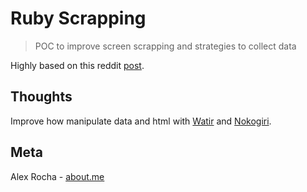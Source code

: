 # Ruby Scrapping
> POC to improve screen scrapping and strategies to collect data

Highly based on this reddit [post](https://www.reddit.com/r/ruby/comments/9zck2o/web_scraping_webcast_video_will_blow_your_mind/).

## Thoughts

Improve how manipulate data and html with [Watir](http://watir.com/) and [Nokogiri](http://www.nokogiri.org/).

## Meta

Alex Rocha - [about.me](http://about.me/alex.rochas)
